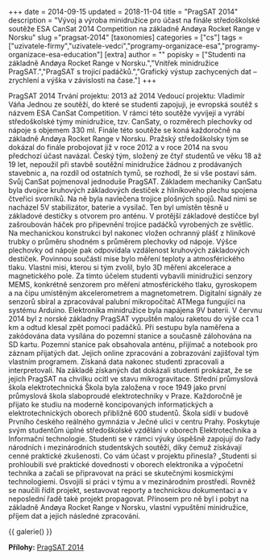 +++
date = 2014-09-15
updated = 2018-11-04
title = "PragSAT 2014"
description = "Vývoj a výroba minidružice pro účast na finále středoškolské soutěže ESA CanSat 2014 Competition na základně Andøya Rocket Range v Norsku"
slug ="pragsat-2014"
[taxonomies]
categories = ["cs"]
tags = ["uzivatele-firmy","uzivatele-vedci","programy-organizace-esa","programy-organizace-esa-education"]
[extra]
author = ""
popisky = ["Studenti na základně Andøya Rocket Range v Norsku.","Vnitřek minidružice PragSAT.","PragSAT s trojicí padáčků.","Grafický výstup zachycených dat – zrychlení a výška v závislosti na čase."]
+++

PragSAT 2014 Trvání projektu: 2013 až 2014 Vedoucí projektu: Vladimír Váňa Jednou ze soutěží, do které se studenti zapojuji, je evropská soutěž s názvem ESA CanSat Competition. V rámci této soutěže vyvíjejí a vyrábí středoškolské týmy minidružice, tzv. CanSaty, o rozměrech plechovky od nápoje s objemem 330 ml. Finále této soutěže se koná každoročně na základně Andøya Rocket Range v Norsku. Pražský středoškolsky tým se dokázal do finále probojovat již v roce 2012 a v roce 2014 na svou předchozí účast navázal. Český tým, složený ze čtyř studentů ve věku 18 až 19 let, nepoužil při stavbě soutěžní minidružice žádnou z prodávaných stavebnic a, na rozdíl od ostatních tymů, se rozhodl, že si vše postaví sám. Svůj CanSat pojmenoval jednoduše PragSAT. Základem mechaniky CanSatu byla dvojice kruhových základových destiček z hliníkového plechu spojena čtveřici svorníků. Na ně byla navlečena trojice plošných spojů. Nad nimi se nacházel 5V stabilizátor, baterie a vysilač. Ten byl umístěn těsně u základové destičky s otvorem pro anténu. V protější základové destičce byl zašroubován háček pro připevnění trojice padáčků vyrobených ze světlic. Na mechanickou konstrukci byl nakonec vložen ochranný plášť z hliníkové trubky o průměru shodném s průměrem plechovky od nápoje. Výšce plechovky od nápoje pak odpovídala vzdálenost kruhových základových destiček. Povinnou součástí mise bylo měření teploty a atmosférického tlaku. Vlastni misi, kterou si tým zvolil, bylo 3D měřeni akcelerace a magnetického pole. Za tímto účelem studenti vybavili minidružici senzory MEMS, konkrétně senzorem pro měření atmosférického tlaku, gyroskopem a na čipu umístěným akcelerometrem a magnetometrem. Digitalní signály ze senzorů sbíral a zpracovával palubní mikropočítač ATMega fungující na systému Arduino. Elektronika minidružice byla napájena 9V baterii. V červnu 2014 byl z norské základny PragSAT vypuštěn malou raketou do výše cca 1 km a odtud klesal zpět pomoci padáčků. Při sestupu byla naměřena a zakódována data vysílána do pozemní stanice a současně zálohována na SD kartu. Pozemní stanice pak obsahovala anténu, přijímač a notebook pro záznam přijatých dat. Jejich online zpracováni a zobrazování zajišťoval tým vlastním programem. Získaná data nakonec studenti zpracovali a interpretovali. Na základě získaných dat dokázali studenti prokázat, že se jejich PragSAT na chvilku ocitl ve stavu mikrogravitace. Střední průmyslová škola elektrotechnická Škola byla založena v roce 1949 jako první průmyslová škola slaboproudé elektrotechniky v Praze. Každoročně je přijato ke studiu na moderně koncipovaných informatických a elektrotechnických oborech přibližně 600 studentů. Škola sídlí v budově Prvního českého reálného gymnázia v Ječné ulici v centru Prahy. Poskytuje svým studentům úplné středoškolské vzdělání v oborech Elektrotechnika a Informační technologie. Studenti se v rámci výuky úspěšně zapojují do řady národních i mezinárodních studentských soutěží, díky čemuž získávají cenné praktické zkušenosti. Co vám účast v projektu přinesla? „Studenti si prohloubili své praktické dovednosti v oborech elektronika a výpočetní technika a začali se připravovat na práci se skutečnými kosmickými technologiemi. Osvojili si práci v týmu a v mezinárodním prostředí. Rovněž se naučili řídit projekt, sestavovat reporty a technickou dokumentaci a v neposlední řadě také projekt propagovat. Přínosem pro ně byl i pobyt na základně Andøya Rocket Range v Norsku, vlastní vypuštění minidružice, příjem dat a jejich následné zpracování.

{{ galerie() }}

**Přílohy:**
[PragSAT 2014]

[PragSAT 2014]: cso_factsheets-pragsat-web.pdf
